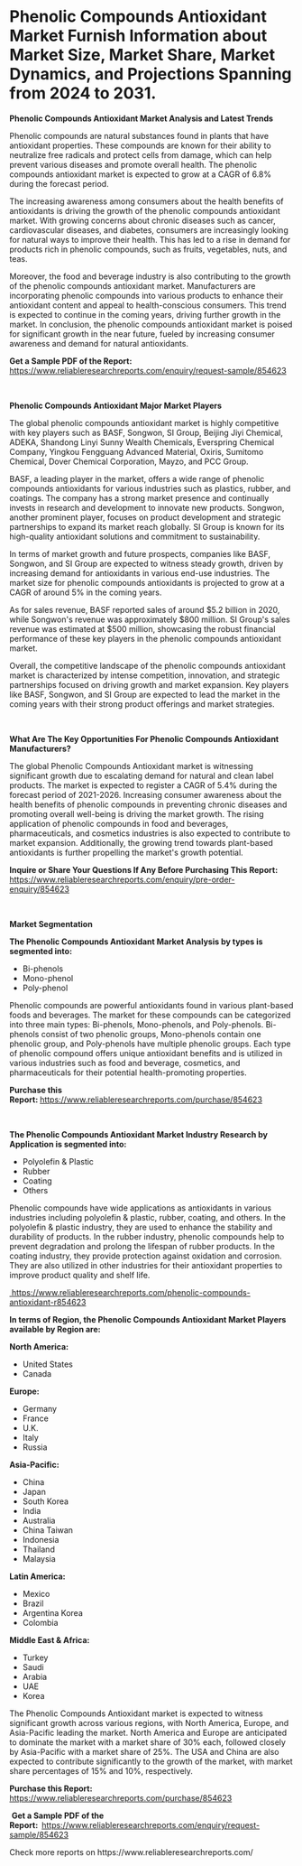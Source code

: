 <p><h1>Phenolic Compounds Antioxidant Market Furnish Information about Market Size, Market Share, Market Dynamics, and Projections Spanning from 2024 to 2031.</h1></p><p><strong>Phenolic Compounds Antioxidant Market Analysis and Latest Trends</strong></p>
<p><p>Phenolic compounds are natural substances found in plants that have antioxidant properties. These compounds are known for their ability to neutralize free radicals and protect cells from damage, which can help prevent various diseases and promote overall health. The phenolic compounds antioxidant market is expected to grow at a CAGR of 6.8% during the forecast period.</p><p>The increasing awareness among consumers about the health benefits of antioxidants is driving the growth of the phenolic compounds antioxidant market. With growing concerns about chronic diseases such as cancer, cardiovascular diseases, and diabetes, consumers are increasingly looking for natural ways to improve their health. This has led to a rise in demand for products rich in phenolic compounds, such as fruits, vegetables, nuts, and teas.</p><p>Moreover, the food and beverage industry is also contributing to the growth of the phenolic compounds antioxidant market. Manufacturers are incorporating phenolic compounds into various products to enhance their antioxidant content and appeal to health-conscious consumers. This trend is expected to continue in the coming years, driving further growth in the market. In conclusion, the phenolic compounds antioxidant market is poised for significant growth in the near future, fueled by increasing consumer awareness and demand for natural antioxidants.</p></p>
<p><strong>Get a Sample PDF of the Report:&nbsp;</strong> <a href="https://www.reliableresearchreports.com/enquiry/request-sample/854623">https://www.reliableresearchreports.com/enquiry/request-sample/854623</a></p>
<p>&nbsp;</p>
<p><strong>Phenolic Compounds Antioxidant Major Market Players</strong></p>
<p><p>The global phenolic compounds antioxidant market is highly competitive with key players such as BASF, Songwon, SI Group, Beijing Jiyi Chemical, ADEKA, Shandong Linyi Sunny Wealth Chemicals, Everspring Chemical Company, Yingkou Fengguang Advanced Material, Oxiris, Sumitomo Chemical, Dover Chemical Corporation, Mayzo, and PCC Group.</p><p>BASF, a leading player in the market, offers a wide range of phenolic compounds antioxidants for various industries such as plastics, rubber, and coatings. The company has a strong market presence and continually invests in research and development to innovate new products. Songwon, another prominent player, focuses on product development and strategic partnerships to expand its market reach globally. SI Group is known for its high-quality antioxidant solutions and commitment to sustainability.</p><p>In terms of market growth and future prospects, companies like BASF, Songwon, and SI Group are expected to witness steady growth, driven by increasing demand for antioxidants in various end-use industries. The market size for phenolic compounds antioxidants is projected to grow at a CAGR of around 5% in the coming years.</p><p>As for sales revenue, BASF reported sales of around $5.2 billion in 2020, while Songwon's revenue was approximately $800 million. SI Group's sales revenue was estimated at $500 million, showcasing the robust financial performance of these key players in the phenolic compounds antioxidant market.</p><p>Overall, the competitive landscape of the phenolic compounds antioxidant market is characterized by intense competition, innovation, and strategic partnerships focused on driving growth and market expansion. Key players like BASF, Songwon, and SI Group are expected to lead the market in the coming years with their strong product offerings and market strategies.</p></p>
<p>&nbsp;</p>
<p><strong>What Are The Key Opportunities For Phenolic Compounds Antioxidant Manufacturers?</strong></p>
<p><p>The global Phenolic Compounds Antioxidant market is witnessing significant growth due to escalating demand for natural and clean label products. The market is expected to register a CAGR of 5.4% during the forecast period of 2021-2026. Increasing consumer awareness about the health benefits of phenolic compounds in preventing chronic diseases and promoting overall well-being is driving the market growth. The rising application of phenolic compounds in food and beverages, pharmaceuticals, and cosmetics industries is also expected to contribute to market expansion. Additionally, the growing trend towards plant-based antioxidants is further propelling the market's growth potential.</p></p>
<p><strong>Inquire or Share Your Questions If Any Before Purchasing This Report:</strong> <a href="https://www.reliableresearchreports.com/enquiry/pre-order-enquiry/854623">https://www.reliableresearchreports.com/enquiry/pre-order-enquiry/854623</a></p>
<p>&nbsp;</p>
<p><strong>Market Segmentation</strong></p>
<p><strong>The Phenolic Compounds Antioxidant Market Analysis by types is segmented into:</strong></p>
<p><ul><li>Bi-phenols</li><li>Mono-phenol</li><li>Poly-phenol</li></ul></p>
<p><p>Phenolic compounds are powerful antioxidants found in various plant-based foods and beverages. The market for these compounds can be categorized into three main types: Bi-phenols, Mono-phenols, and Poly-phenols. Bi-phenols consist of two phenolic groups, Mono-phenols contain one phenolic group, and Poly-phenols have multiple phenolic groups. Each type of phenolic compound offers unique antioxidant benefits and is utilized in various industries such as food and beverage, cosmetics, and pharmaceuticals for their potential health-promoting properties.</p></p>
<p><strong>Purchase this Report:&nbsp;</strong><a href="https://www.reliableresearchreports.com/purchase/854623">https://www.reliableresearchreports.com/purchase/854623</a></p>
<p>&nbsp;</p>
<p><strong>The Phenolic Compounds Antioxidant Market Industry Research by Application is segmented into:</strong></p>
<p><ul><li>Polyolefin & Plastic</li><li>Rubber</li><li>Coating</li><li>Others</li></ul></p>
<p><p>Phenolic compounds have wide applications as antioxidants in various industries including polyolefin & plastic, rubber, coating, and others. In the polyolefin & plastic industry, they are used to enhance the stability and durability of products. In the rubber industry, phenolic compounds help to prevent degradation and prolong the lifespan of rubber products. In the coating industry, they provide protection against oxidation and corrosion. They are also utilized in other industries for their antioxidant properties to improve product quality and shelf life.</p></p>
<p><a href="https://www.reliableresearchreports.com/phenolic-compounds-antioxidant-r854623">&nbsp;https://www.reliableresearchreports.com/phenolic-compounds-antioxidant-r854623</a></p>
<p><strong>In terms of Region, the Phenolic Compounds Antioxidant Market Players available by Region are:</strong></p>
<p>
    <p> <strong> North America: </strong>
        <ul>
            <li>United States</li>
            <li>Canada</li>
        </ul>
        </p> 
    <p> <strong> Europe: </strong>
        <ul>
            <li>Germany</li>
            <li>France</li>
            <li>U.K.</li>
            <li>Italy</li>
            <li>Russia</li>
        </ul>
        </p> 
    <p> <strong> Asia-Pacific: </strong>
        <ul>
            <li>China</li>
            <li>Japan</li>
            <li>South Korea</li>
            <li>India</li>
            <li>Australia</li>
            <li>China Taiwan</li>
            <li>Indonesia</li>
            <li>Thailand</li>
            <li>Malaysia</li>
        </ul>
        </p> 
    <p> <strong> Latin America: </strong>
        <ul>
            <li>Mexico</li>
            <li>Brazil</li>
            <li>Argentina Korea</li>
            <li>Colombia</li>
        </ul>
        </p> 
    <p> <strong> Middle East & Africa: </strong>
        <ul>
            <li>Turkey</li>
            <li>Saudi</li>
            <li>Arabia</li>
            <li>UAE</li>
            <li>Korea</li>
        </ul>
    </p>
    </p>
<p><p>The Phenolic Compounds Antioxidant market is expected to witness significant growth across various regions, with North America, Europe, and Asia-Pacific leading the market. North America and Europe are anticipated to dominate the market with a market share of 30% each, followed closely by Asia-Pacific with a market share of 25%. The USA and China are also expected to contribute significantly to the growth of the market, with market share percentages of 15% and 10%, respectively.</p></p>
<p><strong>Purchase this Report: </strong><a href="https://www.reliableresearchreports.com/purchase/854623">https://www.reliableresearchreports.com/purchase/854623</a></p>
<p>&nbsp;<strong>Get a Sample PDF of the Report:&nbsp;&nbsp;</strong><a href="https://www.reliableresearchreports.com/enquiry/request-sample/854623">https://www.reliableresearchreports.com/enquiry/request-sample/854623</a></p>
<p><strong></strong></p>
<p>Check more reports on https://www.reliableresearchreports.com/</p>